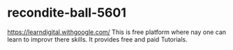 # recondite-ball-5601
https://learndigital.withgoogle.com/
This is free platform where nay one can learn to improvr there skills.
It provides free and paid Tutorials.
